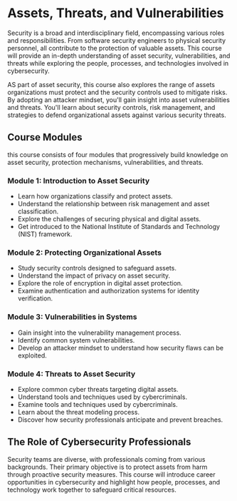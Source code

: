 # **Assets, Threats, and Vulnerabilities**

Security is a broad and interdisciplinary field, encompassing various roles and responsibilities. From software security engineers to physical security personnel, all contribute to the protection of valuable assets. This course will provide an in-depth understanding of asset security, vulnerabilities, and threats while exploring the people, processes, and technologies involved in cybersecurity.

AS part of asset security, this course also explores the range of assets organizations must protect and the security controls used to mitigate risks. By adopting an attacker mindset, you'll gain insight into asset vulnerabilities and threats. You'll learn about security controls, risk management, and strategies to defend organizational assets against various security threats.

## **Course Modules**

this course consists of four modules that progressively build knowledge on asset security, protection mechanisms, vulnerabilities, and threats.

### Module 1: Introduction to Asset Security

- Learn how organizations classify and protect assets.
- Understand the relationship between risk management and asset classification.
- Explore the challenges of securing physical and digital assets.
- Get introduced to the National Institute of Standards and Technology (NIST) framework.

### Module 2: Protecting Organizational Assets

- Study security controls designed to safeguard assets.
- Understand the impact of privacy on asset security.
- Explore the role of encryption in digital asset protection.
- Examine authentication and authorization systems for identity verification.

### Module 3: Vulnerabilities in Systems

- Gain insight into the vulnerability management process.
- Identify common system vulnerabilities.
- Develop an attacker mindset to understand how security flaws can be exploited.

### Module 4: Threats to Asset Security

- Explore common cyber threats targeting digital assets.
- Understand tools and techniques used by cybercriminals.
- Examine tools and techniques used by cybercriminals.
- Learn about the threat modeling process.
- Discover how security professionals anticipate and prevent breaches.

## **The Role of Cybersecurity Professionals**

Security teams are diverse, with professionals coming from various backgrounds. Their primary objective is to protect assets from harm through proactive security measures. This course will introduce career opportunities in cybersecurity and highlight how people, processes, and technology work together to safeguard critical resources.
